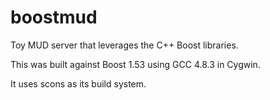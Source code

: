boostmud
========

Toy MUD server that leverages the C++ Boost libraries.

This was built against Boost 1.53 using GCC 4.8.3 in Cygwin. 

It uses scons as its build system.

